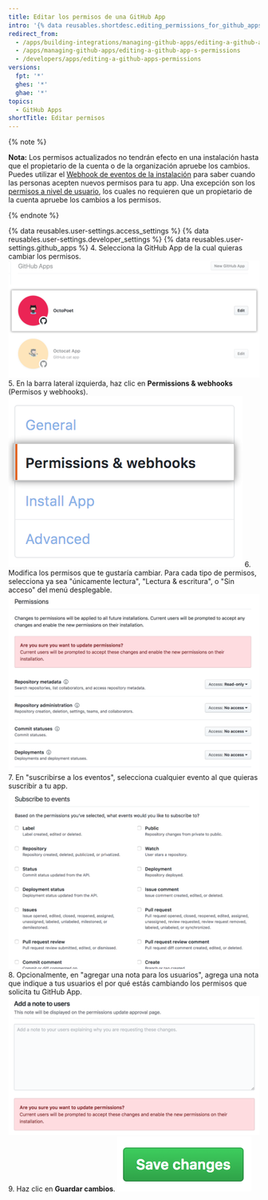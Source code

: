 ```yaml
---
title: Editar los permisos de una GitHub App
intro: '{% data reusables.shortdesc.editing_permissions_for_github_apps %}'
redirect_from:
  - /apps/building-integrations/managing-github-apps/editing-a-github-app-s-permissions/
  - /apps/managing-github-apps/editing-a-github-app-s-permissions
  - /developers/apps/editing-a-github-apps-permissions
versions:
  fpt: '*'
  ghes: '*'
  ghae: '*'
topics:
  - GitHub Apps
shortTitle: Editar permisos
---
```


{% note %}

**Nota:** Los permisos actualizados no tendrán efecto en una instalación hasta que el propietario de la cuenta o de la organización apruebe los cambios. Puedes utilizar el [Webhook de eventos de la instalación](/webhooks/event-payloads/#installation) para saber cuando las personas acepten nuevos permisos para tu app. Una excepción son los [permisos a nivel de usuario](/apps/building-github-apps/identifying-and-authorizing-users-for-github-apps/#user-level-permissions), los cuales no requieren que un propietario de la cuenta apruebe los cambios a los permisos.

{% endnote %}

{% data reusables.user-settings.access_settings %}
{% data reusables.user-settings.developer_settings %}
{% data reusables.user-settings.github_apps %}
4. Selecciona la GitHub App de la cual quieras cambiar los permisos. ![Seleccion de apps](/assets/images/github-apps/github_apps_select-app.png)
5. En la barra lateral izquierda, haz clic en **Permissions & webhooks** (Permisos y webhooks). ![Permisos y webhooks](/assets/images/github-apps/github_apps_permissions_and_webhooks.png)
6. Modifica los permisos que te gustaría cambiar. Para cada tipo de permisos, selecciona ya sea "únicamente lectura", "Lectura & escritura", o "Sin acceso" del menú desplegable. ![Selecciones de permisos para tu GitHub App](/assets/images/github-apps/github_apps_permissions_post2dot13.png)
7. En "suscribirse a los eventos", selecciona cualquier evento al que quieras suscribir a tu app. ![Selecciones de permisos para suscribir tu GitHub App a los eventos](/assets/images/github-apps/github_apps_permissions_subscribe_to_events.png)
8. Opcionalmente, en "agregar una nota para los usuarios", agrega una nota que indique a tus usuarios el por qué estás cambiando los permisos que solicita tu GitHub App. ![Caja de entrada para agregar una nota para los usuarios, la cual explique por qué cambiaron los permisos de tu GitHub App](/assets/images/github-apps/github_apps_permissions_note_to_users.png)
9. Haz clic en **Guardar cambios**. ![Botón para guardar los cambios en los permisos](/assets/images/github-apps/github_apps_save_changes.png)
